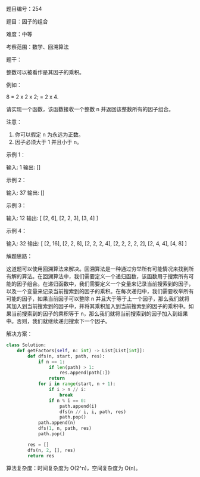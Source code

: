 题目编号：254

题目：因子的组合

难度：中等

考察范围：数学、回溯算法

题干：

整数可以被看作是其因子的乘积。

例如：

8 = 2 x 2 x 2;
  = 2 x 4.

请实现一个函数，该函数接收一个整数 n 并返回该整数所有的因子组合。

注意：

1. 你可以假定 n 为永远为正数。
2. 因子必须大于 1 并且小于 n。

示例 1：

输入: 1
输出: []

示例 2：

输入: 37
输出: []

示例 3：

输入: 12
输出:
[
  [2, 6],
  [2, 2, 3],
  [3, 4]
]

示例 4：

输入: 32
输出:
[
  [2, 16],
  [2, 2, 8],
  [2, 2, 2, 4],
  [2, 2, 2, 2, 2],
  [2, 4, 4],
  [4, 8]
]

解题思路：

这道题可以使用回溯算法来解决。回溯算法是一种通过穷举所有可能情况来找到所有解的算法。在回溯算法中，我们需要定义一个递归函数，该函数用于搜索所有可能的因子组合。在递归函数中，我们需要定义一个变量来记录当前搜索到的因子，以及一个变量来记录当前搜索到的因子的乘积。在每次递归中，我们需要枚举所有可能的因子，如果当前因子可以整除 n 并且大于等于上一个因子，那么我们就将其加入到当前搜索到的因子中，并将其乘积加入到当前搜索到的因子的乘积中。如果当前搜索到的因子的乘积等于 n，那么我们就将当前搜索到的因子加入到结果中。否则，我们就继续递归搜索下一个因子。

解决方案：

```python
class Solution:
    def getFactors(self, n: int) -> List[List[int]]:
        def dfs(n, start, path, res):
            if n == 1:
                if len(path) > 1:
                    res.append(path[:])
                return
            for i in range(start, n + 1):
                if i > n // i:
                    break
                if n % i == 0:
                    path.append(i)
                    dfs(n // i, i, path, res)
                    path.pop()
            path.append(n)
            dfs(1, n, path, res)
            path.pop()

        res = []
        dfs(n, 2, [], res)
        return res
```

算法复杂度：时间复杂度为 O(2^n)，空间复杂度为 O(n)。